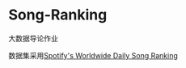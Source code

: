 # Song-Ranking
大数据导论作业

数据集采用[Spotify's Worldwide Daily Song Ranking](https://www.kaggle.com/datasets/edumucelli/spotifys-worldwide-daily-song-ranking)

